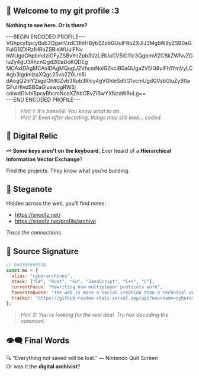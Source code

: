 
## 🧠 Welcome to my git profile :3

**Nothing to see here. Or is there?**

---BEGIN ENCODED PROFILE---
VGhpcyBpcyBub3QganVzdCBhIHByb2ZpbGUuIFRoZXJlJ3MgbW9yZSB0aGFuIG1lZXRzIHRoZSBleWUuIFNv
bWUgdGhpbmdzIGFyZSBvYnZpb3VzLiBUaGV5IG11c3QgbmVlZCBkZWNvZGluZy4gU3RhcnQgd2l0aDoKQDEg
MCAxIDAgMCAxIDAgMQogU2VhcmNoIGZvciB0aGUga2V5IG9uIFh1YmVyLCAgb3IgdmlzaXQgc25vb2Z6Lm5l
dAogQ2hlY2sgdGhlIGZvb3Rub3Rlcy4gVGhleSdtIG1vcmUgdGVsbGluZyB0aGFuIHlvdSB0aGluawogRW5j
cnlwdGlvbiBpcyBhcmNoaXZhbCBvZiBwYXNzaW9uLg==  
---END ENCODED PROFILE---

> *Hint 1: It's base64. You know what to do.*  
> *Hint 2: Even after decoding, things may still look… coded.*

## 🔐 Digital Relic

🗝️ **Some keys aren't on the keyboard.** Ever heard of a **Hierarchical Information Vector Exchange**?

Find the projects. They know what you're building.

## 🧬 Steganote

Hidden across the web, you'll find notes:

- https://snoofz.net/  
- https://snoofz.net/profile/archive  

_Trace the connections._

## 🔎 Source Signature

```javascript
// 0x436F64653A
const me = {
  alias: "cyberarchives",
  stack: ["C#", "Rust", "Go", "JavaScript", "C++", "C"],
  currentFocus: "Rewriting how multiplayer protocols work",
  favoriteQuote: "The web is more a social creation than a technical one.",
  tracker: "https://github-readme-stats.vercel.app/api?username=cyberarchives&show_icons=true&theme=radical",
};
```

> *Hint 3: You’re looking for the real deal. Try hex decoding the comment.*

## 👁️‍🗨️ Final Words

🔍 “Everything not saved will be lost.” — Nintendo Quit Screen  
Or was it the **digital archivist**?

